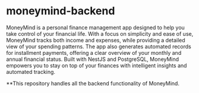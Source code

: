 # moneymind-backend

MoneyMind is a personal finance management app designed to help you take control of your financial life. With a focus on simplicity and ease of use, MoneyMind tracks both income and expenses, while providing a detailed view of your spending patterns. The app also generates automated records for installment payments, offering a clear overview of your monthly and annual financial status. Built with NestJS and PostgreSQL, MoneyMind empowers you to stay on top of your finances with intelligent insights and automated tracking. 

**This repository handles all the backend functionality of MoneyMind.
